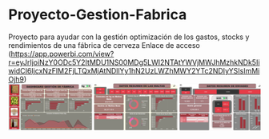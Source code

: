 # Proyecto-Gestion-Fabrica
Proyecto para ayudar con la gestión optimización de los gastos, stocks y rendimientos de una fábrica de cerveza
Enlace de acceso (https://app.powerbi.com/view?r=eyJrIjoiNzY0ODc5Y2ItMDU1NS00MDg5LWI2NTAtYWVjMWJhMzhkNDk5IiwidCI6IjcxNzFlM2FjLTQxMjAtNDllYy1hN2UzLWZhMWY2YTc2NDIyYSIsImMiOjh9)
 ![Presentación](https://github.com/AlvaroAlonsoLarre/Proyecto-Gestion-Fabrica/blob/main/Im%C3%A1genes%20Dashboard%20Gesti%C3%B3n%20F%C3%A1brica.png)
